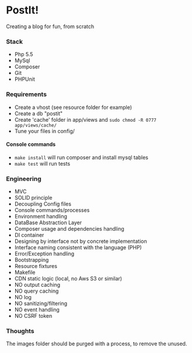 # PostIt!

Creating a blog for fun, from scratch

### Stack
* Php 5.5
* MySql
* Composer
* Git
* PHPUnit

### Requirements
* Create a vhost (see resource folder for example)
* Create a db "postit"
* Create 'cache' folder in app/views and `sudo chmod -R 0777 app/views/cache/`
* Tune your files in config/

#### Console commands

* `make install` will run composer and install mysql tables
* `make test` will run tests

### Engineering
* MVC
* SOLID principle
* Decoupling Config files
* Console commands/processes
* Environment handling
* DataBase Abstraction Layer
* Composer usage and dependencies handling
* DI container
* Designing by interface not by concrete implementation
* Interface naming consistent with the language (PHP)
* Error/Exception handling
* Bootstrapping
* Resource fixtures
* Makefile
* CDN static logic (local, no Aws S3 or similar)
* NO output caching
* NO query caching
* NO log
* NO sanitizing/filtering
* NO event handling
* NO CSRF token

### Thoughts
The images folder should be purged with a process, to remove the unused.  
